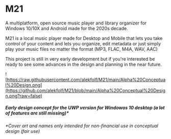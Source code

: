 # M21
A multiplatform, open source music player and library organizer for Windows 10/10X and Android made for the 2020s decade.

M21 is a local music player made for Desktop and Mobile that lets you take control of your content and lets you organize, edit metadata or just simply play your music files no matter the format (MP3, FLAC, M4A, WAV, AAC)

This project is still in very early development but if you're interested be ready to see some advances in the design and planning in the near future.

![https://raw.githubusercontent.com/alekfolf/M21/main/Alpha%20Conceptual%20Design.png](https://github.com/alekfolf/M21/blob/main/Alpha%20Conceptual%20Design.png?raw=false)

##### Early design concept for the UWP version for Windowos 10 desktop (a lot of features are still missing)*

###### *Cover art and names only intended for non-financial use in conceptual design (fair use)
